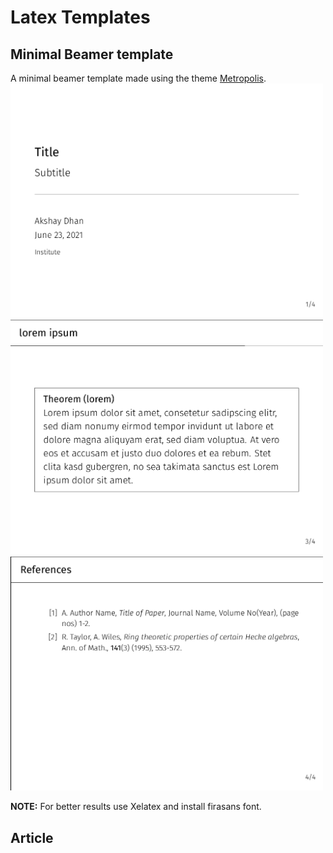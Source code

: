 # Latex Templates


## Minimal Beamer template

A minimal beamer template made using the theme [Metropolis](https://github.com/matze/mtheme).
<img src="Images/beamer.png" width="500">
<img src="Images/beamer11.png" width="500">
<img src="Images/beamer2.png" width="500">

**NOTE:** For better results use Xelatex and install firasans font.

## Article
